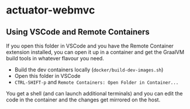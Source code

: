 # actuator-webmvc

## Using VSCode and Remote Containers

If you open this folder in VSCode and you have the Remote Container extension installed, you can open it up in a container and get the GraalVM build tools in whatever flavour you need.

* Build the dev containers locally (`docker/build-dev-images.sh`)
* Open this folder in VSCode
* `CTRL-SHIFT-p` and `Remote Containers: Open Folder in Container...`

You get a shell (and can launch additional terminals) and you can edit the code in the container and the changes get mirrored on the host.